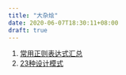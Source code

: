 ```yaml
---
title: "大杂烩"
date: 2020-06-07T18:30:11+08:00
draft: true
---
```


1. [常用正则表达式汇总](/post/Other/regexp)
1. [23种设计模式](/post/Other/pattern)